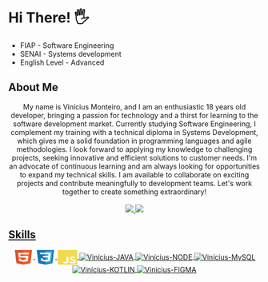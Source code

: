 # Hi There! 🖐

- FIAP - Software Engineering 
- SENAI - Systems development
- English Level - Advanced


<h2>About Me</h2>
<div align="center">
    My name is Vinícius Monteiro, and I am an enthusiastic 18 years old developer, bringing a passion for technology and a thirst for learning to the software development market. Currently studying Software Engineering, I complement my training with a technical diploma in Systems Development, which gives me a solid foundation in programming languages ​​and agile methodologies.
I look forward to applying my knowledge to challenging projects, seeking innovative and efficient solutions to customer needs. I'm an advocate of continuous learning and am always looking for opportunities to expand my technical skills.
I am available to collaborate on exciting projects and contribute meaningfully to development teams. Let's work together to create something extraordinary!
</div>
<div>
    <br>
    <div align="center">
  <a href="https://github.com/Monteiro77">
  <img height="180em" src="https://github-readme-stats.vercel.app/api?username=Monteiro77&show_icons=true&theme=jolly&include_all_commits=true&count_private=true"/>
  <img height="180em" src="https://github-readme-stats.vercel.app/api/top-langs/?username=Monteiro77&layout=compact&langs_count=7&theme=jolly"/>
</div>
  <h2>Skills</h2>

<div align="center">
  <div style="display: inline_block">
  <img align="center" alt="Vinícius-HTML" height="30" width="40" src="https://raw.githubusercontent.com/devicons/devicon/master/icons/html5/html5-original.svg">
  <img align="center" alt="Vinícius-CSS" height="30" width="40" src="https://raw.githubusercontent.com/devicons/devicon/master/icons/css3/css3-original.svg">
  <img align="center" alt="Vinícius-JS" height="30" width="40" src="https://raw.githubusercontent.com/devicons/devicon/master/icons/javascript/javascript-plain.svg">
  <img align="center" alt="Vinícius-JAVA" height="30" width="40" src="https://cdn.jsdelivr.net/gh/devicons/devicon/icons/java/java-original-wordmark.svg" />
  <img align="center" alt="Vinícius-NODE" height="30" width="40" src="https://cdn.jsdelivr.net/gh/devicons/devicon/icons/nodejs/nodejs-original.svg" />
  <img align="center" alt="Vinícius-MySQL" height="30" width="40" src="https://cdn.jsdelivr.net/gh/devicons/devicon/icons/mysql/mysql-original-wordmark.svg" />
  <img align="center" alt="Vinícius-KOTLIN" height="30" width="40" src="https://cdn.jsdelivr.net/gh/devicons/devicon/icons/kotlin/kotlin-original.svg" />
  <img align="center" alt="Vinícius-FIGMA" height="30" width="40" src="https://cdn.jsdelivr.net/gh/devicons/devicon/icons/figma/figma-original.svg" />
</div><br>
</div>







